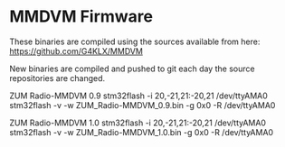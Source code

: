 # MMDVM Firmware
These binaries are compiled using the sources available from here: https://github.com/G4KLX/MMDVM

New binaries are compiled and pushed to git each day the source repositories are changed.

ZUM Radio-MMDVM 0.9
    stm32flash -i 20,-21,21:-20,21 /dev/ttyAMA0
    stm32flash -v -w ZUM_Radio-MMDVM_0.9.bin -g 0x0 -R /dev/ttyAMA0

ZUM Radio-MMDVM 1.0
    stm32flash -i 20,-21,21:-20,21 /dev/ttyAMA0
    stm32flash -v -w ZUM_Radio-MMDVM_1.0.bin -g 0x0 -R /dev/ttyAMA0
